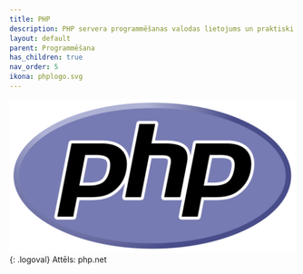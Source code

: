```yaml
---
title: PHP
description: PHP servera programmēšanas valodas lietojums un praktiski piemēri
layout: default
parent: Programmēšana
has_children: true
nav_order: 5
ikona: phplogo.svg
---
```

![phplogo](/media/phplogo.svg){: .logoval}
Attēls: php.net
